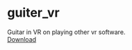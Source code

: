 # guiter_vr
Guitar in VR on playing other vr software.  
[Download](https://github.com/rn9dfj3/guiter_vr/releases)
